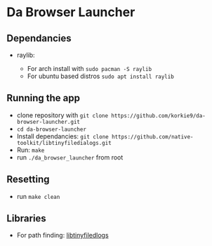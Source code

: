 # Da Browser Launcher

## Dependancies
- raylib:

  - For arch install with ``sudo pacman -S raylib``
  - For ubuntu based distros ``sudo apt install raylib``


## Running the app
- clone repository with ``git clone https://github.com/korkie9/da-browser-launcher.git``
- ``cd da-browser-launcher``
- Install dependancies: ``git clone https://github.com/native-toolkit/libtinyfiledialogs.git``
- Run: ``make``
- run ``./da_browser_launcher`` from root


## Resetting
- run ``make clean``


## Libraries

- For path finding:
[libtinyfiledlogs](https://github.com/native-toolkit/libtinyfiledialogs/blob/master/tinyfiledialogs.c)
